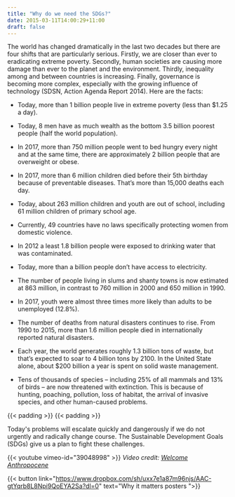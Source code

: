 ```yaml
---
title: "Why do we need the SDGs?"
date: 2015-03-11T14:00:29+11:00
draft: false
---
```



The world has changed dramatically in the last two decades but there are four shifts that are particularly serious. Firstly, we are closer than ever to eradicating extreme poverty. Secondly, human societies are causing more damage than ever to the planet and the environment. Thirdly, inequality among and between countries is increasing. Finally, governance is becoming more complex, especially with the growing influence of technology (SDSN, Action Agenda Report 2014). Here are the facts:

-   Today, more than 1 billion people live in extreme poverty (less than $1.25 a day).
    
-   Today, 8 men have as much wealth as the bottom 3.5 billion poorest people (half the world population).
    
-   In 2017, more than 750 million people went to bed hungry every night and at the same time, there are approximately 2 billion people that are overweight or obese.
    
-   In 2017, more than 6 million children died before their 5th birthday because of preventable diseases. That’s more than 15,000 deaths each day.
    
-   Today, about 263 million children and youth are out of school, including 61 million children of primary school age.
    
-   Currently, 49 countries have no laws specifically protecting women from domestic violence.
    
-   In 2012 a least 1.8 billion people were exposed to drinking water that was contaminated.
    
-   Today, more than a billion people don’t have access to electricity.
    
-   The number of people living in slums and shanty towns is now estimated at 863 million, in contrast to 760 million in 2000 and 650 million in 1990.
    
-   In 2017, youth were almost three times more likely than adults to be unemployed (12.8%).
    
-   The number of deaths from natural disasters continues to rise. From 1990 to 2015, more than 1.6 million people died in internationally reported natural disasters.
    
-   Each year, the world generates roughly 1.3 billion tons of waste, but that’s expected to soar to 4 billion tons by 2100. In the United State alone, about $200 billion a year is spent on solid waste management.
    
-   Tens of thousands of species – including 25% of all mammals and 13% of birds – are now threatened with extinction. This is because of hunting, poaching, pollution, loss of habitat, the arrival of invasive species, and other human-caused problems.

    

 {{< padding >}} 
 {{< padding >}} 
  

Today's problems will escalate quickly and dangerously if we do not urgently and radically change course. The Sustainable Development Goals (SDGs) give us a plan to fight these challenges.

{{< youtube vimeo-id="39048998" >}}
*Video credit: [Welcome Anthropocene](https://vimeo.com/anthropocene)*

{{< button link="https://www.dropbox.com/sh/uxx7e1a87m96njs/AAC-gtYqrb8L8Npi9QoEYA2Sa?dl=0" text="Why it matters posters ">}}